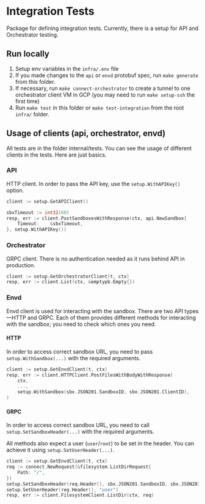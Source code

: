 # Integration Tests

Package for defining integration tests. Currently, there is a setup for API and Orchestrator testing.

## Run locally

1. Setup env variables in the `infra/.env` file
2. If you made changes to the `api` or `envd` protobuf spec, run `make generate` from this folder.
3. If necessary, run `make connect-orchestrator` to create a tunnel to one orchestrator client VM in GCP (you may need to run `make setup-ssh` the first time)
4. Run `make test` in this folder or `make test-integration` from the root `infra/` folder.

## Usage of clients (api, orchestrator, envd)

All tests are in the folder internal/tests. You can see the usage of different clients in the tests. Here are just basics.

### API

HTTP client. In order to pass the API key, use the `setup.WithAPIKey()` option.

```go
client := setup.GetAPIClient()

sbxTimeout := int32(60)
resp, err := client.PostSandboxesWithResponse(ctx, api.NewSandbox{
    Timeout:    &sbxTimeout,
}, setup.WithAPIKey())
```

### Orchestrator

GRPC client. There is no authentication needed as it runs behind API in production.

```go
client := setup.GetOrchestratorClient(t, ctx)
resp, err := client.List(ctx, &emptypb.Empty{})
```

### Envd

Envd client is used for interacting with the sandbox.
There are two API types—HTTP and GRPC.
Each of them provides different methods for interacting with the sandbox; you need to check which ones you need.

#### HTTP

In order to access correct sandbox URL, you need to pass `setup.WithSandbox(...)` with the required arguments.

```go
client := setup.GetEnvdClient(t, ctx)
resp, err := client.HTTPClient.PostFilesWithBodyWithResponse(
    ctx,
    ...,
    setup.WithSandbox(sbx.JSON201.SandboxID, sbx.JSON201.ClientID),
)
```

#### GRPC

In order to access correct sandbox URL, you need to call `setup.SetSandboxHeader(...)` with the required arguments.

All methods also expect a user (`user`/`root`) to be set in the header.
You can achieve it using `setup.SetUserHeader(...)`.

```go
client := setup.GetEnvdClient(t, ctx)
req := connect.NewRequest(&filesystem.ListDirRequest{
    Path: "/",
})
setup.SetSandboxHeader(req.Header(), sbx.JSON201.SandboxID, sbx.JSON201.ClientID)
setup.SetUserHeader(req.Header(), "user")
resp, err := client.FilesystemClient.ListDir(ctx, req)
```
